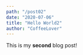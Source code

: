 ```yaml
---
path: "/post02"
date: "2020-07-06"
title: "Hello World2"
author: "CoffeeLover"
---
```


This is my **second** blog post!
